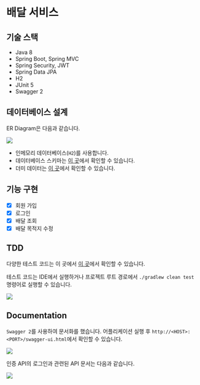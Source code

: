 # 배달 서비스

## 기술 스택
- Java 8
- Spring Boot, Spring MVC
- Spring Security, JWT
- Spring Data JPA
- H2
- JUnit 5
- Swagger 2

## 데이터베이스 설계

ER Diagram은 다음과 같습니다.

![](images/erd.png)

- 인메모리 데이터베이스(`H2`)를 사용합니다.
- 데이터베이스 스키마는 [이 곳](src/main/resources/sql/schema.sql)에서 확인할 수 있습니다.
- 더미 데이터는 [이 곳](src/main/resources/sql/data.sql)에서 확인할 수 있습니다.

## 기능 구현
- [x] 회원 가입
- [x] 로그인
- [x] 배달 조회
- [x] 배달 목적지 수정

## TDD
다양한 테스트 코드는 이 곳에서 [이 곳](src/test/java/com/delivery/app)에서 확인할 수 있습니다. 

테스트 코드는 IDE에서 실행하거나 프로젝트 루트 경로에서 `./gradlew clean test` 명령어로 실행할 수 있습니다.

![](images/test_result.png)


## Documentation
`Swagger 2`를 사용하여 문서화를 했습니다. 어플리케이션 실행 후 `http://<HOST>:<PORT>/swagger-ui.html`에서 확인할 수 있습니다.

![](images/swagger-1.png)

인증 API의 로그인과 관련된 API 문서는 다음과 같습니다.

![](images/swagger-2.png)


